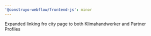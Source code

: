 ```yaml
---
'@construyo-webflow/frontend-js': minor
---
```


Expanded linking fro city page to both Klimahandwerker and Partner Profiles
